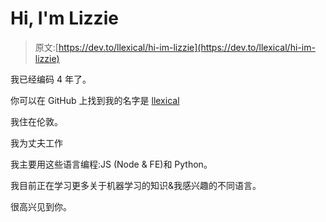 # Hi, I'm Lizzie

> 原文:[https://dev.to/llexical/hi-im-lizzie](https://dev.to/llexical/hi-im-lizzie)

我已经编码 4 年了。

你可以在 GitHub 上找到我的名字是 [llexical](https://github.com/llexical)

我住在伦敦。

我为丈夫工作

我主要用这些语言编程:JS (Node & FE)和 Python。

我目前正在学习更多关于机器学习的知识&我感兴趣的不同语言。

很高兴见到你。
